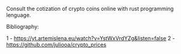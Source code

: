 Consult the cotization of crypto coins online with rust programming lenguage.

Bibliography:

1 - https://yt.artemislena.eu/watch?v=YstWxVrdYZg&listen=false
2 - https://github.com/juliooa/crypto_prices
